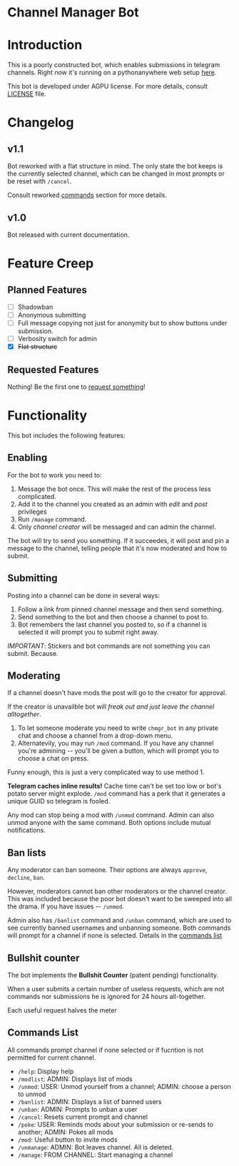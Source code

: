 # Channel Manager Bot
# Introduction
This is a poorly constructed bot, which enables submissions in telegram channels.
Right now it's running on a pythonanywhere web setup [here](http://t.me/chmgr_bot).

This bot is developed under AGPU license. For more details, consult [LICENSE](LICENSE) file.

# Changelog
## v1.1
Bot reworked with a flat structure in mind. The only state the bot keeps is the currently selected channel, which can be changed in most prompts or be reset with `/cancel`.

Consult reworked [commands](#commands-list) section for more details.
## v1.0
Bot released with current documentation.

# Feature Creep
## Planned Features
- [ ] Shadowban
- [ ] Anonymous submitting
- [ ] Full message copying not just for anonymity but to show buttons under submission.
- [ ] Verbosity switch for admin
- [x] ~~Flat structure~~

## Requested Features
Nothing! Be the first one to [request something](https://github.com/WillDrug/channel_manager_bot/issues)!

# Functionality
This bot includes the following features:
## Enabling
For the bot to work you need to:
 1) Message the bot once. This will make the rest of the process less complicated.
 2) Add it to the channel you created as an admin with _edit_ and _post_ privileges
 3) Run `/manage` command.
 4) Only _channel creator_ will be messaged and can admin the channel.

 The bot will try to send you something. If it succeedes, it will post and pin a message to the channel, telling people that it's now moderated and how to submit.

## Submitting
Posting into a channel can be done in several ways:
1) Follow a link from pinned channel message and then send something.
2) Send something to the bot and then choose a channel to post to.
3) Bot remembers the last channel you posted to, so if a channel is selected it will prompt you to submit right away.

_*IMPORTANT*_: Stickers and bot commands are not something you can submit. Because.

## Moderating
If a channel doesn't have mods the post will go to the creator for approval.

If the creator is unavailble bot will *freak out and just leave the channel alltogether*.

1) To let someone moderate you need to write `chmgr_bot` in any private chat and choose a channel from a drop-down menu.
2) Alternatevily, you may run `/mod` command. If you have any channel you're admining -- you'll be given a button, which will prompt you to choose a chat on press.

Funny enough, this is just a very complicated way to use method 1.

**Telegram caches inline results!** Cache time can't be set too low or bot's potato server might explode. `/mod` command has a perk that it generates a unique GUID so telegram is fooled.

Any mod can stop being a mod with `/unmod` command. Admin can also unmod anyone with the same command.
Both options include mutual notifications.

## Ban lists
Any moderator can ban someone. Their options are always `approve`, `decline`, `ban`.

However, moderators cannot ban other moderators or the channel creator. This was included because the poor bot doesn't want to be sweeped into all the drama. If you have issues -- `/unmod`.

Admin also has `/banlist` command and `/unban` command, which are used to see currently banned usernames and unbanning someone. Both commands will prompt for a channel if none is selected. Details in the [commands list](#commands-list)


## Bullshit counter
The bot implements the **Bullshit Counter** (patent pending) functionality.

When a user submits a certain number of useless requests, which are not commands nor submissions he is ignored for 24 hours all-together.

Each useful request halves the meter

## Commands List
All commands prompt channel if none selected or if fucntion is not permitted for current channel.
* `/help`: Display help
* `/modlist`: ADMIN: Displays list of mods
* `/unmod`: USER: Unmod yourself from a channel; ADMIN: choose a person to unmod
* `/banlist`: ADMIN: Displays a list of banned users
* `/unban`: ADMIN: Prompts to unban a user
* `/cancel`: Resets current prompt and channel
* `/poke`: USER: Reminds mods about your submission or re-sends to another; ADMIN: Pokes all mods
* `/mod`: Useful button to invite mods
* `/unmanage`: ADMIN: Bot leaves channel. All is deleted.
* `/manage`: FROM CHANNEL: Start managing a channel
